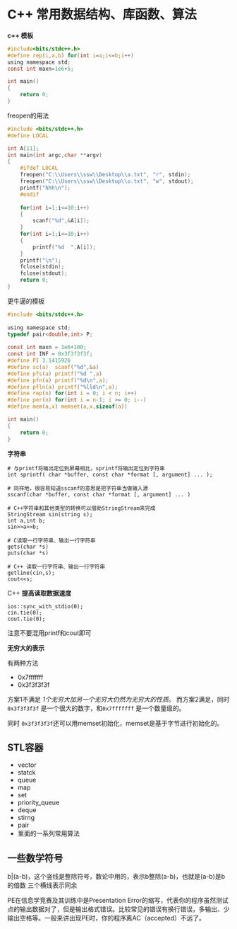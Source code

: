 # C++ 常用数据结构、库函数、算法



**c++ 模板**

```c
#include<bits/stdc++.h>
#define rep(i,a,b) for(int i=a;i<=b;i++)
using namespace std;
const int maxn=1e6+5;

int main()
{
    return 0;
}
```

freopen的用法

```c
#include <bits/stdc++.h>
#define LOCAL

int A[11];
int main(int argc,char **argv)
{
	#ifdef LOCAL
    freopen("C:\\Users\\ssw\\Desktop\\a.txt", "r", stdin);
	freopen("C:\\Users\\ssw\\Desktop\\o.txt", "w", stdout);
	printf("hhh\n");
    #endif
	
	for(int i=1;i<=10;i++)
	{
		scanf("%d",&A[i]);
	}	
	for(int i=1;i<=10;i++)
	{
		printf("%d  ",A[i]);
	}
	printf("\n");
	fclose(stdin);
	fclose(stdout);
	return 0;
}
```

更牛逼的模板

```c
#include <bits/stdc++.h>
  
using namespace std;
typedef pair<double,int> P;
  
const int maxn = 1e6+100;
const int INF = 0x3f3f3f3f;
#define PI 3.1415926
#define sc(a)  scanf("%d",&a)
#define pfs(a) printf("%d ",a)
#define pfn(a) printf("%d\n",a);
#define pfln(a) printf("%lld\n",a);
#define rep(n) for(int i = 0; i < n; i++)
#define per(n) for(int i = n-1; i >= 0; i--)
#define mem(a,x) memset(a,x,sizeof(a))

int main()
{
    return 0;
}
```

**字符串**

```
# 与printf将输出定位到屏幕相比，sprintf将输出定位到字符串
int sprintf( char *buffer, const char *format [, argument] ... );

# 同样地，很容易知道sscanf的意思是把字符串当做输入源
sscanf(char *buffer, const char *format [, argument] ... )

# C++字符串和其他类型的转换可以借助StringStream来完成
StringStream sin(string s);
int a,int b;
sin>>a>>b;

# C读取一行字符串、输出一行字符串
gets(char *s)
puts(char *s)

# C++ 读取一行字符串、输出一行字符串
getline(cin,s);
cout<<s;
```

C++ **提高读取数据速度**

```
ios::sync_with_stdio(0);
cin.tie(0);
cout.tie(0);
```

注意不要混用printf和cout即可

**无穷大的表示**

有两种方法

- 0x7fffffff
- 0x3f3f3f3f

方案1不满足 *1个无穷大加另一个无穷大仍然为无穷大的性质*。
而方案2满足，同时`0x3f3f3f3f` 是一个很大的数字，和`0x7fffffff` 是一个数量级的。

同时 `0x3f3f3f3f`还可以用memset初始化，memset是基于字节进行初始化的。

## STL容器

- vector
- statck
- queue
- map
- set
- priority_queue
- deque
- stirng
- pair
- 里面的一系列常用算法

## 一些数学符号

b|(a-b)，这个竖线是整除符号，数论中用的，表示b整除(a-b)，也就是(a-b)是b的倍数
三个横线表示同余

PE在信息学竞赛及其训练中是Presentation Error的缩写，代表你的程序虽然测试点的输出数据对了，但是输出格式错误。比较常见的错误有换行错误，多输出、少输出空格等。一般来讲出现PE时，你的程序离AC（accepted）不远了。